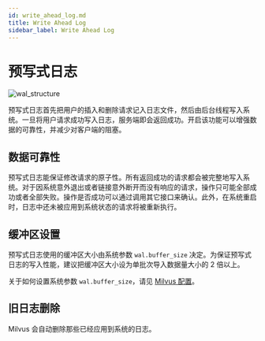 ```yaml
---
id: write_ahead_log.md
title: Write Ahead Log
sidebar_label: Write Ahead Log
---
```


# 预写式日志

![wal_structure](wal_workflow.jpg)

预写式日志首先把用户的插入和删除请求记入日志文件，然后由后台线程写入系统。一旦将用户请求成功写入日志，服务端即会返回成功。开启该功能可以增强数据的可靠性，并减少对客户端的阻塞。

## 数据可靠性

预写式日志能保证修改请求的原子性。所有返回成功的请求都会被完整地写入系统。对于因系统意外退出或者链接意外断开而没有响应的请求，操作只可能全部成功或者全部失败。操作是否成功可以通过调用其它接口来确认。此外，在系统重启时，日志中还未被应用到系统状态的请求将被重新执行。

## 缓冲区设置

预写式日志使用的缓冲区大小由系统参数 `wal.buffer_size` 决定。为保证预写式日志的写入性能，建议把缓冲区大小设为单批次导入数据量大小的 2 倍以上。

<div class="alert info">
    关于如何设置系统参数 <code>wal.buffer_size</code>，请见 <a href="../setup/configuration.md">Milvus 配置</a>。
</div>

## 旧日志删除

Milvus 会自动删除那些已经应用到系统的日志。
